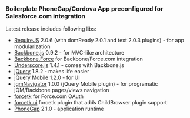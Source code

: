 ### Boilerplate PhoneGap/Cordova App preconfigured for Salesforce.com integration

Latest release includes following libs:
- [RequireJS](http://requirejs.org/) 2.0.6 (with domReady 2.0.1 and text 2.0.3 plugins) - for app modularization
- [Backbone.js](http://backbonejs.org/) 0.9.2 - for MVC-like architecture
- [Backbone.Force](https://github.com/pwalczyszyn/Backbone.Force) for Backbone/Force.com integration
- [Underscore.js](http://underscorejs.org/) 1.4.1 - comes with Backbone.js
- [jQuery](http://jquery.com/) 1.8.2 - makes life easier
- [jQuery Mobile](http://jquerymobile.com/) 1.2.0 - for UI
- [jqmNavigator](https://github.com/pwalczyszyn/jqmNavigator) 1.0.0 (jQuery Mobile plugin) - for programatic jQM/Backbone pages/views navigation
- [forcetk](https://github.com/developerforce/Force.com-JavaScript-REST-Toolkit) for Force.com OAuth 
- [forcetk.ui](https://github.com/pwalczyszyn/forcetk.ui) forcetk plugin that adds ChildBrowser plugin support
- [PhoneGap](http://phonegap.com/) 2.1.0 - application runtime
